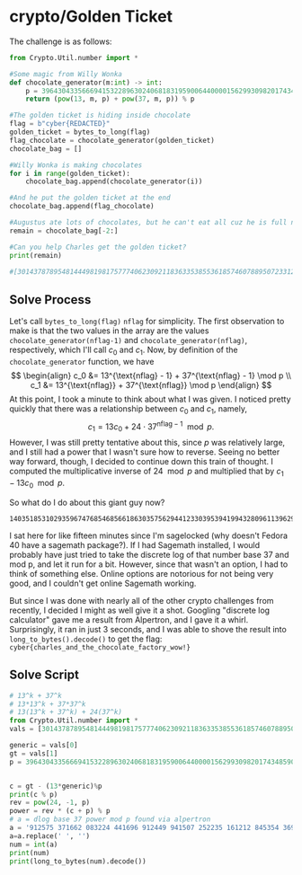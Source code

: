 # crypto/Golden Ticket
The challenge is as follows:
```py
from Crypto.Util.number import *

#Some magic from Willy Wonka
def chocolate_generator(m:int) -> int:
    p = 396430433566694153228963024068183195900644000015629930982017434859080008533624204265038366113052353086248115602503012179807206251960510130759852727353283868788493357310003786807
    return (pow(13, m, p) + pow(37, m, p)) % p

#The golden ticket is hiding inside chocolate
flag = b"cyber{REDACTED}"
golden_ticket = bytes_to_long(flag)
flag_chocolate = chocolate_generator(golden_ticket)
chocolate_bag = []

#Willy Wonka is making chocolates
for i in range(golden_ticket):
    chocolate_bag.append(chocolate_generator(i))

#And he put the golden ticket at the end
chocolate_bag.append(flag_chocolate)

#Augustus ate lots of chocolates, but he can't eat all cuz he is full now :D
remain = chocolate_bag[-2:]

#Can you help Charles get the golden ticket?
print(remain)

#[301437878954814449819817577740623092118363353855361857460788950723312968591354868059451924156729631227605213221749853676372571545150239358204099334848100464521903105295653155922, 151389096682556308980806533285515529478197495767854850100329962613139509236892027198420459429204877145098325217414651385702891138933533143909117727398249975367690637972037457052]
```


## Solve Process
Let's call `bytes_to_long(flag)` `nflag` for simplicity. The first observation to make is that the two values in the array are the values `chocolate_generator(nflag-1)` and `chocolate_generator(nflag)`, respectively, which I'll call $c_0$ and $c_1$. Now, by definition of the `chocolate_generator` function, we have 
$$ 
\begin{align}
c_0 &= 13^{\text{nflag} - 1} + 37^{\text{nflag} - 1} \mod p \\
c_1 &= 13^{\text{nflag}} + 37^{\text{nflag}} \mod p
\end{align}
$$
At this point, I took a minute to think about what I was given. I noticed pretty quickly that there was a relationship between $c_0$ and $c_1$, namely, 
$$c_1 = 13c_0 + 24\cdot 37^{\text{nflag}-1} \mod p.$$
However, I was still pretty tentative about this, since $p$ was relatively large, and I still had a power that I wasn't sure how to reverse. Seeing no better way forward, though, I decided to continue down this train of thought. I computed the multiplicative inverse of $24\mod p$ and multiplied that by $c_1 - 13c_0 \mod p$. 

So what do I do about this giant guy now?
```
140351853102935967476854685661863035756294412330395394199432809611396294631438100799843168142777584447445693090821698867891215566136233493372215644447168898948992945862858941358
```

I sat here for like fifteen minutes since I'm sagelocked (why doesn't Fedora 40 have a sagemath package?). If I had Sagemath installed, I would probably have just tried to take the discrete log of that number base 37 and mod p, and let it run for a bit. However, since that wasn't an option, I had to think of something else. Online options are notorious for not being very good, and I couldn't get online Sagemath working.

But since I was done with nearly all of the other crypto challenges from recently, I decided I might as well give it a shot. Googling "discrete log calculator" gave me a result from Alpertron, and I gave it a whirl. Surprisingly, it ran in just 3 seconds, and I was able to shove the result into `long_to_bytes().decode()` to get the flag: `cyber{charles_and_the_chocolate_factory_wow!}`

## Solve Script
```py
# 13^k + 37^k
# 13*13^k + 37*37^k
# 13(13^k + 37^k) + 24(37^k)
from Crypto.Util.number import *
vals = [301437878954814449819817577740623092118363353855361857460788950723312968591354868059451924156729631227605213221749853676372571545150239358204099334848100464521903105295653155922, 151389096682556308980806533285515529478197495767854850100329962613139509236892027198420459429204877145098325217414651385702891138933533143909117727398249975367690637972037457052]

generic = vals[0]
gt = vals[1]
p = 396430433566694153228963024068183195900644000015629930982017434859080008533624204265038366113052353086248115602503012179807206251960510130759852727353283868788493357310003786807


c = gt - (13*generic)%p
print(c % p)
rev = pow(24, -1, p)
power = rev * (c + p) % p
# a = dlog base 37 power mod p found via alpertron
a = '912575 371662 083224 441696 912449 941507 252235 161212 845354 369953 450094 950577 743376 882408 762955 631347 932211 913084'
a=a.replace(' ', '')
num = int(a)
print(num)
print(long_to_bytes(num).decode())
```
